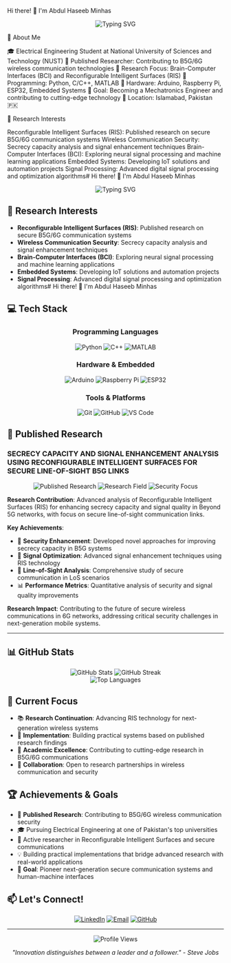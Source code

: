 Hi there! 👋 I'm Abdul Haseeb Minhas

<div align="center">
  <img src="https://readme-typing-svg.herokuapp.com?font=Fira+Code&pause=1000&color=00FF00&width=435&lines=Electrical+Engineering+Student;BCI%2FRIS+Research+Enthusiast;Python+Developer;Embedded+Systems+Explorer;Future+Mechatronics+Engineer" alt="Typing SVG" />
</div>

🚀 About Me

🎓 Electrical Engineering Student at National University of Sciences and Technology (NUST)
📄 Published Researcher: Contributing to B5G/6G wireless communication technologies
🧠 Research Focus: Brain-Computer Interfaces (BCI) and Reconfigurable Intelligent Surfaces (RIS)
🐍 Programming: Python, C/C++, MATLAB
🤖 Hardware: Arduino, Raspberry Pi, ESP32, Embedded Systems
🎯 Goal: Becoming a Mechatronics Engineer and contributing to cutting-edge technology
📍 Location: Islamabad, Pakistan 🇵🇰

🔬 Research Interests

Reconfigurable Intelligent Surfaces (RIS): Published research on secure B5G/6G communication systems
Wireless Communication Security: Secrecy capacity analysis and signal enhancement techniques
Brain-Computer Interfaces (BCI): Exploring neural signal processing and machine learning applications
Embedded Systems: Developing IoT solutions and automation projects
Signal Processing: Advanced digital signal processing and optimization algorithms# Hi there! 👋 I'm Abdul Haseeb Minhas

<div align="center">
  <img src="https://readme-typing-svg.herokuapp.com?font=Fira+Code&pause=1000&color=00FF00&width=435&lines=Electrical+Engineering+Student;BCI%2FRIS+Research+Enthusiast;Python+Developer;Embedded+Systems+Explorer;Future+Mechatronics+Engineer" alt="Typing SVG" />
</div>

## 🔬 Research Interests

- **Reconfigurable Intelligent Surfaces (RIS)**: Published research on secure B5G/6G communication systems
- **Wireless Communication Security**: Secrecy capacity analysis and signal enhancement techniques
- **Brain-Computer Interfaces (BCI)**: Exploring neural signal processing and machine learning applications
- **Embedded Systems**: Developing IoT solutions and automation projects
- **Signal Processing**: Advanced digital signal processing and optimization algorithms# Hi there! 👋 I'm Abdul Haseeb Minhas

## 💻 Tech Stack

<div align="center">

### Programming Languages
![Python](https://img.shields.io/badge/Python-3776AB?style=for-the-badge&logo=python&logoColor=white)
![C++](https://img.shields.io/badge/C++-00599C?style=for-the-badge&logo=cplusplus&logoColor=white)
![MATLAB](https://img.shields.io/badge/MATLAB-0076A8?style=for-the-badge&logo=mathworks&logoColor=white)

### Hardware & Embedded
![Arduino](https://img.shields.io/badge/Arduino-00979D?style=for-the-badge&logo=arduino&logoColor=white)
![Raspberry Pi](https://img.shields.io/badge/Raspberry%20Pi-A22846?style=for-the-badge&logo=raspberry-pi&logoColor=white)
![ESP32](https://img.shields.io/badge/ESP32-000000?style=for-the-badge&logo=esphome&logoColor=white)

### Tools & Platforms
![Git](https://img.shields.io/badge/Git-F05032?style=for-the-badge&logo=git&logoColor=white)
![GitHub](https://img.shields.io/badge/GitHub-181717?style=for-the-badge&logo=github&logoColor=white)
![VS Code](https://img.shields.io/badge/VS%20Code-007ACC?style=for-the-badge&logo=visual-studio-code&logoColor=white)

</div>

## 📄 Published Research

### **SECRECY CAPACITY AND SIGNAL ENHANCEMENT ANALYSIS USING RECONFIGURABLE INTELLIGENT SURFACES FOR SECURE LINE-OF-SIGHT B5G LINKS**

<div align="center">
  <img src="https://img.shields.io/badge/Research-Published-brightgreen?style=for-the-badge&logo=academia&logoColor=white" alt="Published Research" />
  <img src="https://img.shields.io/badge/Field-B5G%2F6G%20Communications-blue?style=for-the-badge&logo=signal&logoColor=white" alt="Research Field" />
  <img src="https://img.shields.io/badge/Focus-RIS%20Security-red?style=for-the-badge&logo=shield&logoColor=white" alt="Security Focus" />
</div>

**Research Contribution**: Advanced analysis of Reconfigurable Intelligent Surfaces (RIS) for enhancing secrecy capacity and signal quality in Beyond 5G networks, with focus on secure line-of-sight communication links.

**Key Achievements**:
- 🔐 **Security Enhancement**: Developed novel approaches for improving secrecy capacity in B5G systems
- 📡 **Signal Optimization**: Advanced signal enhancement techniques using RIS technology  
- 🎯 **Line-of-Sight Analysis**: Comprehensive study of secure communication in LoS scenarios
- 📊 **Performance Metrics**: Quantitative analysis of security and signal quality improvements

**Research Impact**: Contributing to the future of secure wireless communications in 6G networks, addressing critical security challenges in next-generation mobile systems.

---

## 📊 GitHub Stats

<div align="center">
  <img src="https://github-readme-stats.vercel.app/api?username=skyward-1P&show_icons=true&theme=radical&hide_border=true" alt="GitHub Stats" />
  <img src="https://github-readme-streak-stats.herokuapp.com/?user=skyward-1P&theme=radical&hide_border=true" alt="GitHub Streak" />
</div>

<div align="center">
  <img src="https://github-readme-stats.vercel.app/api/top-langs/?username=skyward-1P&layout=compact&theme=radical&hide_border=true" alt="Top Languages" />
</div>

## 🎯 Current Focus

- 📚 **Research Continuation**: Advancing RIS technology for next-generation wireless systems
- 🔧 **Implementation**: Building practical systems based on published research findings
- 📖 **Academic Excellence**: Contributing to cutting-edge research in B5G/6G communications
- 🤝 **Collaboration**: Open to research partnerships in wireless communication and security

## 🏆 Achievements & Goals

- 📄 **Published Research**: Contributing to B5G/6G wireless communication security
- 🎓 Pursuing Electrical Engineering at one of Pakistan's top universities  
- 🔬 Active researcher in Reconfigurable Intelligent Surfaces and secure communications
- 💡 Building practical implementations that bridge advanced research with real-world applications
- 🌟 **Goal**: Pioneer next-generation secure communication systems and human-machine interfaces

## 📫 Let's Connect!

<div align="center">

[![LinkedIn](https://img.shields.io/badge/LinkedIn-0077B5?style=for-the-badge&logo=linkedin&logoColor=white)](https://www.linkedin.com/in/abdul-haseeb-minhas-0646b92b5)
[![Email](https://img.shields.io/badge/Email-D14836?style=for-the-badge&logo=gmail&logoColor=white)](mailto:hr3030670@gmail.com)
[![GitHub](https://img.shields.io/badge/GitHub-181717?style=for-the-badge&logo=github&logoColor=white)](https://github.com/skyward-1P)

</div>

---

<div align="center">
  <img src="https://komarev.com/ghpvc/?username=skyward-1P&color=brightgreen&style=flat-square" alt="Profile Views" />
  
  *"Innovation distinguishes between a leader and a follower." - Steve Jobs*
</div>
